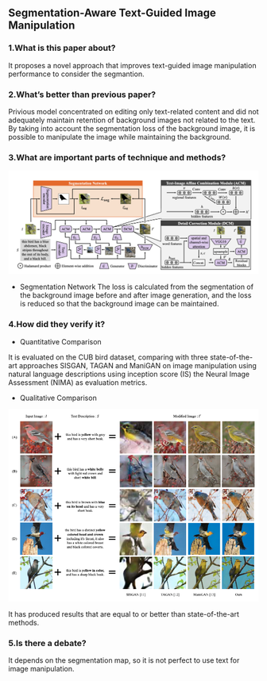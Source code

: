 ## Segmentation-Aware Text-Guided Image Manipulation

### 1.What is this paper about?

It proposes a novel approach that improves text-guided image manipulation performance to consider the segmantion.

### 2.What’s better than previous paper?

Privious model concentrated on editing only text-related content and did not adequately maintain retention of background images not related to the text.
By taking into account the segmentation loss of the background image, it is possible to manipulate the image while maintaining the background.

### 3.What are important parts of technique and methods?

![model](../../img/Segmentation-Aware_Text-Guided_Image_Manipulation_model.png) 


- Segmentation Network
The loss is calculated from the segmentation of the background image before and after image generation, and the loss is reduced so that the background image can be maintained.



### 4.How did they verify it?

- Quantitative Comparison

It is evaluated on the CUB bird dataset, comparing with three state-of-the-art approaches SISGAN, TAGAN and ManiGAN on image manipulation using natural language descriptions using inception score (IS) the Neural Image Assessment (NIMA) as evaluation metrics.

- Qualitative Comparison

![result](../../img/Segmentation-Aware_Text-Guided_Image_Manipulation_result.png) 

It has produced results that are equal to or better than state-of-the-art methods.

### 5.Is there a debate?

It depends on the segmentation map, so it is not perfect to use text for image manipulation.

